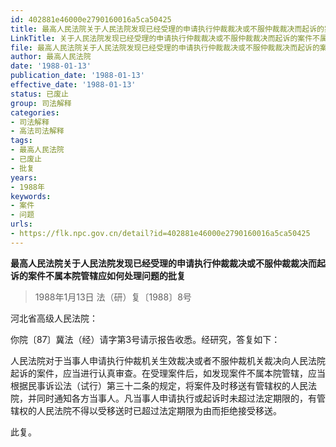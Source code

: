```yaml
---
id: 402881e46000e2790160016a5ca50425
title: 最高人民法院关于人民法院发现已经受理的申请执行仲裁裁决或不服仲裁裁决而起诉的案件不属本院管辖应如何处理问题的批复
LinkTitle: 关于人民法院发现已经受理的申请执行仲裁裁决或不服仲裁裁决而起诉的案件不属本院管辖应如何处理问题的批复
file: 最高人民法院关于人民法院发现已经受理的申请执行仲裁裁决或不服仲裁裁决而起诉的案件不属本院管辖应如何处理问题的批复_19880113_402881e46000e2790160016a5ca50425.docx
author: 最高人民法院
date: '1988-01-13'
publication_date: '1988-01-13'
effective_date: '1988-01-13'
status: 已废止
group: 司法解释
categories:
- 司法解释
- 高法司法解释
tags:
- 最高人民法院
- 已废止
- 批复
years:
- 1988年
keywords:
- 案件
- 问题
urls:
- https://flk.npc.gov.cn/detail?id=402881e46000e2790160016a5ca50425
---
```


**最高人民法院关于人民法院发现已经受理的申请执行仲裁裁决或不服仲裁裁决而起诉的案件不属本院管辖应如何处理问题的批复**

> 1988年1月13日 法（研）复〔1988〕8号

河北省高级人民法院：

你院〔87〕冀法（经）请字第3号请示报告收悉。经研究，答复如下：

人民法院对于当事人申请执行仲裁机关生效裁决或者不服仲裁机关裁决向人民法院起诉的案件，应当进行认真审查。在受理案件后，如发现案件不属本院管辖，应当根据民事诉讼法（试行）第三十二条的规定，将案件及时移送有管辖权的人民法院，并同时通知各方当事人。凡当事人申请执行或起诉时未超过法定期限的，有管辖权的人民法院不得以受移送时已超过法定期限为由而拒绝接受移送。

此复。
